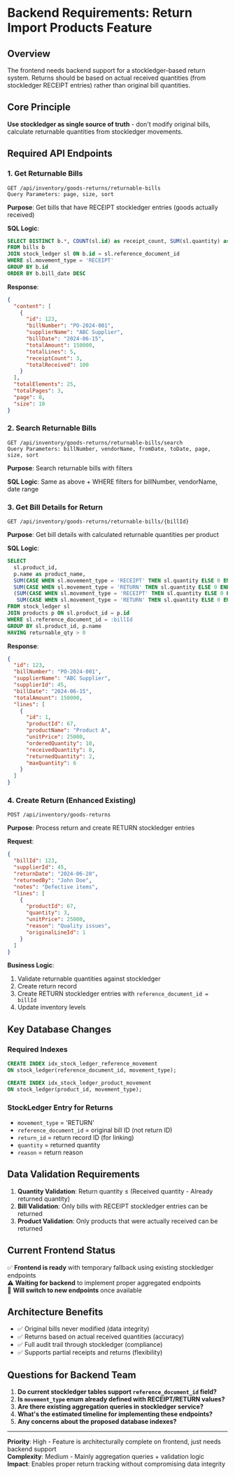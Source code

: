 # Backend Requirements: Return Import Products Feature

## Overview

The frontend needs backend support for a stockledger-based return system. Returns should be based on actual received quantities (from stockledger RECEIPT entries) rather than original bill quantities.

## Core Principle

**Use stockledger as single source of truth** - don't modify original bills, calculate returnable quantities from stockledger movements.

## Required API Endpoints

### 1. Get Returnable Bills

```
GET /api/inventory/goods-returns/returnable-bills
Query Parameters: page, size, sort
```

**Purpose**: Get bills that have RECEIPT stockledger entries (goods actually received)

**SQL Logic**:

```sql
SELECT DISTINCT b.*, COUNT(sl.id) as receipt_count, SUM(sl.quantity) as total_received
FROM bills b
JOIN stock_ledger sl ON b.id = sl.reference_document_id
WHERE sl.movement_type = 'RECEIPT'
GROUP BY b.id
ORDER BY b.bill_date DESC
```

**Response**:

```json
{
  "content": [
    {
      "id": 123,
      "billNumber": "PO-2024-001",
      "supplierName": "ABC Supplier",
      "billDate": "2024-06-15",
      "totalAmount": 150000,
      "totalLines": 5,
      "receiptCount": 3,
      "totalReceived": 100
    }
  ],
  "totalElements": 25,
  "totalPages": 3,
  "page": 0,
  "size": 10
}
```

### 2. Search Returnable Bills

```
GET /api/inventory/goods-returns/returnable-bills/search
Query Parameters: billNumber, vendorName, fromDate, toDate, page, size, sort
```

**Purpose**: Search returnable bills with filters

**SQL Logic**: Same as above + WHERE filters for billNumber, vendorName, date range

### 3. Get Bill Details for Return

```
GET /api/inventory/goods-returns/returnable-bills/{billId}
```

**Purpose**: Get bill details with calculated returnable quantities per product

**SQL Logic**:

```sql
SELECT
  sl.product_id,
  p.name as product_name,
  SUM(CASE WHEN sl.movement_type = 'RECEIPT' THEN sl.quantity ELSE 0 END) as received_qty,
  SUM(CASE WHEN sl.movement_type = 'RETURN' THEN sl.quantity ELSE 0 END) as returned_qty,
  (SUM(CASE WHEN sl.movement_type = 'RECEIPT' THEN sl.quantity ELSE 0 END) -
   SUM(CASE WHEN sl.movement_type = 'RETURN' THEN sl.quantity ELSE 0 END)) as returnable_qty
FROM stock_ledger sl
JOIN products p ON sl.product_id = p.id
WHERE sl.reference_document_id = :billId
GROUP BY sl.product_id, p.name
HAVING returnable_qty > 0
```

**Response**:

```json
{
  "id": 123,
  "billNumber": "PO-2024-001",
  "supplierName": "ABC Supplier",
  "supplierId": 45,
  "billDate": "2024-06-15",
  "totalAmount": 150000,
  "lines": [
    {
      "id": 1,
      "productId": 67,
      "productName": "Product A",
      "unitPrice": 25000,
      "orderedQuantity": 10,
      "receivedQuantity": 8,
      "returnedQuantity": 2,
      "maxQuantity": 6
    }
  ]
}
```

### 4. Create Return (Enhanced Existing)

```
POST /api/inventory/goods-returns
```

**Purpose**: Process return and create RETURN stockledger entries

**Request**:

```json
{
  "billId": 123,
  "supplierId": 45,
  "returnDate": "2024-06-20",
  "returnedBy": "John Doe",
  "notes": "Defective items",
  "lines": [
    {
      "productId": 67,
      "quantity": 3,
      "unitPrice": 25000,
      "reason": "Quality issues",
      "originalLineId": 1
    }
  ]
}
```

**Business Logic**:

1. Validate returnable quantities against stockledger
2. Create return record
3. Create RETURN stockledger entries with `reference_document_id = billId`
4. Update inventory levels

## Key Database Changes

### Required Indexes

```sql
CREATE INDEX idx_stock_ledger_reference_movement
ON stock_ledger(reference_document_id, movement_type);

CREATE INDEX idx_stock_ledger_product_movement
ON stock_ledger(product_id, movement_type);
```

### StockLedger Entry for Returns

- `movement_type` = 'RETURN'
- `reference_document_id` = original bill ID (not return ID)
- `return_id` = return record ID (for linking)
- `quantity` = returned quantity
- `reason` = return reason

## Data Validation Requirements

1. **Quantity Validation**: Return quantity ≤ (Received quantity - Already returned quantity)
2. **Bill Validation**: Only bills with RECEIPT stockledger entries can be returned
3. **Product Validation**: Only products that were actually received can be returned

## Current Frontend Status

✅ **Frontend is ready** with temporary fallback using existing stockledger endpoints  
⚠️ **Waiting for backend** to implement proper aggregated endpoints  
🔄 **Will switch to new endpoints** once available

## Architecture Benefits

- ✅ Original bills never modified (data integrity)
- ✅ Returns based on actual received quantities (accuracy)
- ✅ Full audit trail through stockledger (compliance)
- ✅ Supports partial receipts and returns (flexibility)

## Questions for Backend Team

1. **Do current stockledger tables support `reference_document_id` field?**
2. **Is `movement_type` enum already defined with RECEIPT/RETURN values?**
3. **Are there existing aggregation queries in stockledger service?**
4. **What's the estimated timeline for implementing these endpoints?**
5. **Any concerns about the proposed database indexes?**

---

**Priority**: High - Feature is architecturally complete on frontend, just needs backend support  
**Complexity**: Medium - Mainly aggregation queries + validation logic  
**Impact**: Enables proper return tracking without compromising data integrity
